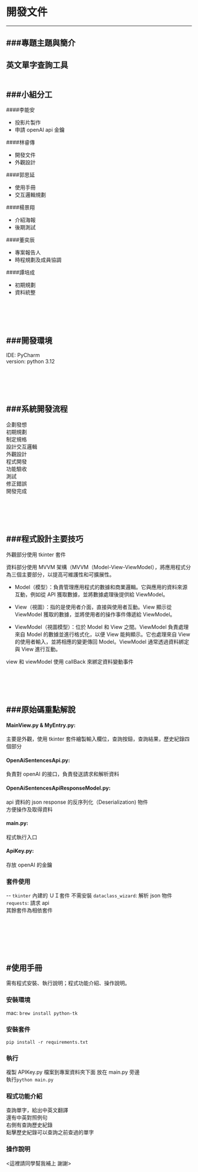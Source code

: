 # 開發文件
---
###專題主題與簡介
--
英文單字查詢工具<br><br><br>
###小組分工
--
####李能安
* 投影片製作
* 申請 openAI api 金鑰

####林睿傳
* 開發文件
* 外觀設計

####郭思延
* 使用手冊
* 交互邏輯規劃

####楊景翔
* 介紹海報
* 後期測試

####董奕辰
* 專案報告人
* 時程規劃及成員協調

####譚培成
* 初期規劃
* 資料統整


<br><br><br>
###開發環境
--
IDE: PyCharm<br>
version: python 3.12

<br><br><br>
###系統開發流程
--
企劃發想<br>
初期規劃<br>
制定規格<br>
設計交互邏輯<br>
外觀設計<br>
程式開發<br>
功能驗收<br>
測試<br>
修正錯誤<br>
開發完成<br>


<br><br><br>
###程式設計主要技巧
--
外觀部分使用 tkinter 套件<br>

資料部分使用 MVVM 架構（MVVM（Model-View-ViewModel），將應用程式分為三個主要部分，以提高可維護性和可擴展性。<br>

* Model（模型）：負責管理應用程式的數據和商業邏輯。它與應用的資料來源互動，例如從 API 獲取數據，並將數據處理後提供給 ViewModel。<br>

* View（視圖）：指的是使用者介面，直接與使用者互動。View 顯示從 ViewModel 獲取的數據，並將使用者的操作事件傳遞給 ViewModel。<br>

* ViewModel（視圖模型）：位於 Model 和 View 之間。ViewModel 負責處理來自 Model 的數據並進行格式化，以便 View 能夠顯示。它也處理來自 View 的使用者輸入，並將相應的變更傳回 Model。ViewModel 通常透過資料綁定與 View 進行互動。<br>

view 和 viewModel 使用 callBack 來綁定資料變動事件


<br><br><br>
###原始碼重點解說
--
#### MainView.py & MyEntry.py: 
主要是外觀，使用 tkinter 套件繪製輸入欄位，查詢按鈕，查詢結果，歷史紀錄四個部分

#### OpenAiSentencesApi.py:
負責對 openAI 的接口，負責發送請求和解析資料

#### OpenAiSentencesApiResponseModel.py:
api 資料的 json response 的反序列化（Deserialization) 物件<br>
方便操作及取得資料

#### main.py:
程式執行入口

#### ApiKey.py:
存放 openAI 的金鑰

### 套件使用
--
`tkinter` 內建的 ＵＩ套件 不需安裝
`dataclass_wizard`: 解析 json 物件 <br>
`requests`: 請求 api<br>
其餘套件為相依套件

<br><br><br><br>
#使用手冊 
---
需有程式安裝、執行說明；程式功能介紹、操作說明。

### 安裝環境
mac: `brew install python-tk`<br>

### 安裝套件
`pip install -r requirements.txt`

### 執行
複製 APIKey.py 檔案到專案資料夾下面
放在 main.py 旁邊<br>
執行`python main.py`

### 程式功能介紹
查詢單字，給出中英文翻譯<br>
還有中英對照例句<br>
右側有查詢歷史紀錄<br>
點擊歷史紀錄可以查詢之前查過的單字

### 操作說明
<這裡請同學幫我補上 謝謝>











